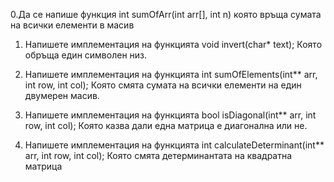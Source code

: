0.Да се напише функция int sumOfArr(int arr[], int n) която връща сумата на всички елементи в масив

1. Напишете имплементация на функцията
void invert(char* text);
Която обръща един символен низ.

2. Напишете имплементация на функцията
int sumOfElements(int** arr, int row, int col);
Която смята сумата на всички елементи на един двумерен масив.

3. Напишете имплементация на функцията
bool isDiagonal(int** arr, int row, int col);
Която казва дали една матрица е диагонална или не.

4. Напишете имплементация на функцията 
int calculateDeterminant(int** arr, int row, int col); 
Която смята детерминантата на квадратна матрица
